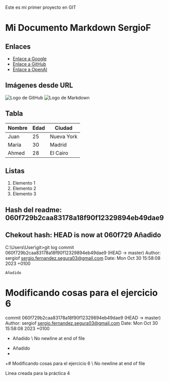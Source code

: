 Este es mi primer proyecto en GIT

# Mi Documento Markdown SergioF

## Enlaces
- [Enlace a Google](https://www.google.com)
- [Enlace a GitHub](https://github.com)
- [Enlace a OpenAI](https://www.openai.com)

## Imágenes desde URL
![Logo de GitHub](https://github.githubassets.com/images/modules/logos_page/GitHub-Mark.png)
![Logo de Markdown](https://www.markdown-here.com/img/icon256.png)

## Tabla
| Nombre      | Edad | Ciudad     |
|-------------|------|------------|
| Juan        | 25   | Nueva York |
| María       | 30   | Madrid     |
| Ahmed       | 28   | El Cairo   |

## Listas
1. Elemento 1
2. Elemento 2
3. Elemento 3

## Hash del readme:     060f729b2caa83178a18f90f12329894eb49dae9
## Chekout hash:        HEAD is now at 060f729 Añadido

C:\Users\User\git>git log
commit 060f729b2caa83178a18f90f12329894eb49dae9 (HEAD -> master)
Author: sergiof <sergio.fernandez.segura03@gmail.com>
Date:   Mon Oct 30 15:58:08 2023 +0100

    Añadido

# Modificando cosas para el ejercicio 6

 commit 060f729b2caa83178a18f90f12329894eb49dae9 (HEAD -> master)
 Author: sergiof <sergio.fernandez.segura03@gmail.com>
 Date:   Mon Oct 30 15:58:08 2023 +0100

-    Añadido
\ No newline at end of file
+    Añadido
+
+# Modificando cosas para el ejercicio 6
\ No newline at end of file

Linea creada para la práctica 4